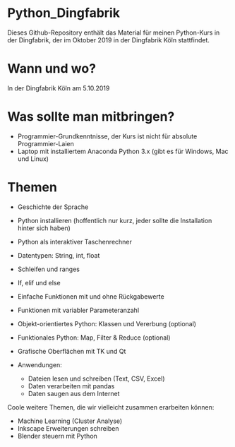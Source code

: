 # Python_Dingfabrik

Dieses Github-Repository enthält das Material für meinen Python-Kurs in der Dingfabrik, der im Oktober 2019 in der Dingfabrik Köln stattfindet.

# Wann und wo?

In der Dingfabrik Köln am 5.10.2019

# Was sollte man mitbringen?

* Programmier-Grundkenntnisse, der Kurs ist nicht für absolute Programmier-Laien
* Laptop mit installiertem Anaconda Python 3.x (gibt es für Windows, Mac und Linux)

# Themen

* Geschichte der Sprache
* Python installieren (hoffentlich nur kurz, jeder sollte die Installation hinter sich haben)
* Python als interaktiver Taschenrechner
* Datentypen: String, int, float
* Schleifen und ranges
* If, elif und else
* Einfache Funktionen mit und ohne Rückgabewerte
* Funktionen mit variabler Parameteranzahl
* Objekt-orientiertes Python: Klassen und Vererbung (optional)
* Funktionales Python: Map, Filter & Reduce (optional)
* Grafische Oberflächen mit TK und Qt 
* Anwendungen:

   * Dateien lesen und schreiben (Text, CSV, Excel)
   * Daten verarbeiten mit pandas
   * Daten saugen aus dem Internet

Coole weitere Themen, die wir vielleicht zusammen erarbeiten können:

   * Machine Learning (Cluster Analyse)
   * Inkscape Erweiterungen schreiben
   * Blender steuern mit Python

